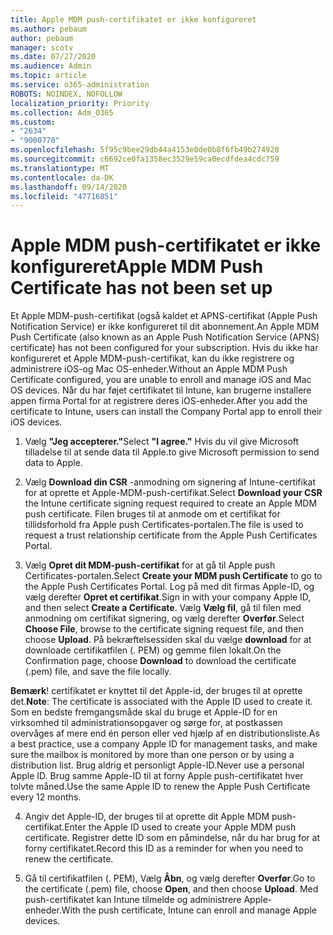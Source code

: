 ```yaml
---
title: Apple MDM push-certifikatet er ikke konfigureret
ms.author: pebaum
author: pebaum
manager: scotv
ms.date: 07/27/2020
ms.audience: Admin
ms.topic: article
ms.service: o365-administration
ROBOTS: NOINDEX, NOFOLLOW
localization_priority: Priority
ms.collection: Adm_O365
ms.custom:
- "2634"
- "9000770"
ms.openlocfilehash: 5f95c9bee29db44a4153e0de0b8f6fb49b274920
ms.sourcegitcommit: c6692ce0fa1358ec3529e59ca0ecdfdea4cdc759
ms.translationtype: MT
ms.contentlocale: da-DK
ms.lasthandoff: 09/14/2020
ms.locfileid: "47716851"
---
```

# <a name="apple-mdm-push-certificate-has-not-been-set-up"></a><span data-ttu-id="bcfef-102">Apple MDM push-certifikatet er ikke konfigureret</span><span class="sxs-lookup"><span data-stu-id="bcfef-102">Apple MDM Push Certificate has not been set up</span></span>

<span data-ttu-id="bcfef-103">Et Apple MDM-push-certifikat (også kaldet et APNS-certifikat (Apple Push Notification Service) er ikke konfigureret til dit abonnement.</span><span class="sxs-lookup"><span data-stu-id="bcfef-103">An Apple MDM Push Certificate (also known as an Apple Push Notification Service (APNS) certificate) has not been configured for your subscription.</span></span> <span data-ttu-id="bcfef-104">Hvis du ikke har konfigureret et Apple MDM-push-certifikat, kan du ikke registrere og administrere iOS-og Mac OS-enheder.</span><span class="sxs-lookup"><span data-stu-id="bcfef-104">Without an Apple MDM Push Certificate configured, you are unable to enroll and manage iOS and Mac OS devices.</span></span> <span data-ttu-id="bcfef-105">Når du har føjet certifikatet til Intune, kan brugerne installere appen firma Portal for at registrere deres iOS-enheder.</span><span class="sxs-lookup"><span data-stu-id="bcfef-105">After you add the certificate to Intune, users can install the Company Portal app to enroll their iOS devices.</span></span>

1. <span data-ttu-id="bcfef-106">Vælg **"Jeg accepterer."**</span><span class="sxs-lookup"><span data-stu-id="bcfef-106">Select **"I agree."**</span></span> <span data-ttu-id="bcfef-107">Hvis du vil give Microsoft tilladelse til at sende data til Apple.</span><span class="sxs-lookup"><span data-stu-id="bcfef-107">to give Microsoft permission to send data to Apple.</span></span>

2. <span data-ttu-id="bcfef-108">Vælg **Download din CSR** -anmodning om signering af Intune-certifikat for at oprette et Apple-MDM-push-certifikat.</span><span class="sxs-lookup"><span data-stu-id="bcfef-108">Select **Download your CSR** the Intune certificate signing request required to create an Apple MDM push certificate.</span></span> <span data-ttu-id="bcfef-109">Filen bruges til at anmode om et certifikat for tillidsforhold fra Apple push Certificates-portalen.</span><span class="sxs-lookup"><span data-stu-id="bcfef-109">The file is used to request a trust relationship certificate from the Apple Push Certificates Portal.</span></span>

3. <span data-ttu-id="bcfef-110">Vælg **Opret dit MDM-push-certifikat** for at gå til Apple push Certificates-portalen.</span><span class="sxs-lookup"><span data-stu-id="bcfef-110">Select **Create your MDM push Certificate** to go to the Apple Push Certificates Portal.</span></span> <span data-ttu-id="bcfef-111">Log på med dit firmas Apple-ID, og vælg derefter **Opret et certifikat**.</span><span class="sxs-lookup"><span data-stu-id="bcfef-111">Sign in with your company Apple ID, and then select **Create a Certificate**.</span></span> <span data-ttu-id="bcfef-112">Vælg **Vælg fil**, gå til filen med anmodning om certifikat signering, og vælg derefter **Overfør**.</span><span class="sxs-lookup"><span data-stu-id="bcfef-112">Select **Choose File**, browse to the certificate signing request file, and then choose **Upload**.</span></span> <span data-ttu-id="bcfef-113">På bekræftelsessiden skal du vælge **download** for at downloade certifikatfilen (. PEM) og gemme filen lokalt.</span><span class="sxs-lookup"><span data-stu-id="bcfef-113">On the Confirmation page, choose **Download** to download the certificate (.pem) file, and save the file locally.</span></span>
 
<span data-ttu-id="bcfef-114">**Bemærk**! certifikatet er knyttet til det Apple-id, der bruges til at oprette det.</span><span class="sxs-lookup"><span data-stu-id="bcfef-114">**Note**: The certificate is associated with the Apple ID used to create it.</span></span> <span data-ttu-id="bcfef-115">Som en bedste fremgangsmåde skal du bruge et Apple-ID for en virksomhed til administrationsopgaver og sørge for, at postkassen overvåges af mere end én person eller ved hjælp af en distributionsliste.</span><span class="sxs-lookup"><span data-stu-id="bcfef-115">As a best practice, use a company Apple ID for management tasks, and make sure the mailbox is monitored by more than one person or by using a distribution list.</span></span> <span data-ttu-id="bcfef-116">Brug aldrig et personligt Apple-ID.</span><span class="sxs-lookup"><span data-stu-id="bcfef-116">Never use a personal Apple ID.</span></span> <span data-ttu-id="bcfef-117">Brug samme Apple-ID til at forny Apple push-certifikatet hver tolvte måned.</span><span class="sxs-lookup"><span data-stu-id="bcfef-117">Use the same Apple ID to renew the Apple Push Certificate every 12 months.</span></span>
 
4. <span data-ttu-id="bcfef-118">Angiv det Apple-ID, der bruges til at oprette dit Apple MDM push-certifikat.</span><span class="sxs-lookup"><span data-stu-id="bcfef-118">Enter the Apple ID used to create your Apple MDM push certificate.</span></span> <span data-ttu-id="bcfef-119">Registrer dette ID som en påmindelse, når du har brug for at forny certifikatet.</span><span class="sxs-lookup"><span data-stu-id="bcfef-119">Record this ID as a reminder for when you need to renew the certificate.</span></span>

5. <span data-ttu-id="bcfef-120">Gå til certifikatfilen (. PEM), Vælg **Åbn**, og vælg derefter **Overfør**.</span><span class="sxs-lookup"><span data-stu-id="bcfef-120">Go to the certificate (.pem) file, choose **Open**, and then choose **Upload**.</span></span> <span data-ttu-id="bcfef-121">Med push-certifikatet kan Intune tilmelde og administrere Apple-enheder.</span><span class="sxs-lookup"><span data-stu-id="bcfef-121">With the push certificate, Intune can enroll and manage Apple devices.</span></span>